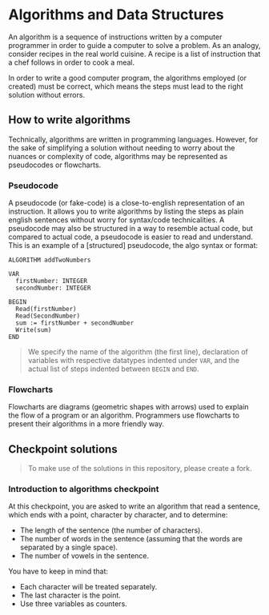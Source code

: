 # Algorithms and Data Structures

An algorithm is a sequence of instructions written by a computer programmer in order to guide a computer to solve a problem. As an analogy, consider recipes in the real world cuisine. A recipe is a list of instruction that a chef follows in order to cook a meal.

In order to write a good computer program, the algorithms employed (or created) must be correct, which means the steps must lead to the right solution without errors.

## How to write algorithms

Technically, algorithms are written in programming languages. However, for the sake of simplifying a solution without needing to worry about the nuances or complexity of code, algorithms may be represented as pseudocodes or flowcharts.

### Pseudocode

A pseudocode (or fake-code) is a close-to-english representation of an instruction. It allows you to write algorithms by listing the steps as plain english sentences without worry for syntax/code technicalities. A pseudocode may also be structured in a way to resemble actual code, but compared to actual code, a pseudocode is easier to read and understand. This is an example of a [structured] pseudocode, the algo syntax or format:

```
ALGORITHM addTwoNumbers

VAR
  firstNumber: INTEGER
  secondNumber: INTEGER

BEGIN
  Read(firstNumber)
  Read(SecondNumber)
  sum := firstNumber + secondNumber
  Write(sum)
END
```

> We specify the name of the algorithm (the first line), declaration of variables with respective datatypes indented under `VAR`, and the actual list of steps indented between `BEGIN` and `END`.

### Flowcharts

Flowcharts are diagrams (geometric shapes with arrows) used to explain the flow of a program or an algorithm. Programmers use flowcharts to present their algorithms in a more friendly way.

## Checkpoint solutions

> To make use of the solutions in this repository, please create a fork.

### Introduction to algorithms checkpoint

At this checkpoint, you are asked to write an algorithm that read a sentence, which ends with a point, character by character, and to determine:

- The length of the sentence (the number of characters).
- The number of words in the sentence (assuming that the words are separated by a single space).
- The number of vowels in the sentence.

You have to keep in mind that:

- Each character will be treated separately.
- The last character is the point.
- Use three variables as counters.
